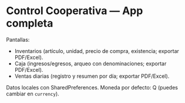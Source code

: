 # Control Cooperativa — App completa
Pantallas:
- Inventarios (artículo, unidad, precio de compra, existencia; exportar PDF/Excel).
- Caja (ingresos/egresos, arqueo con denominaciones; exportar PDF/Excel).
- Ventas diarias (registro y resumen por día; exportar PDF/Excel).

Datos locales con SharedPreferences. Moneda por defecto: Q (puedes cambiar en `currency`).
